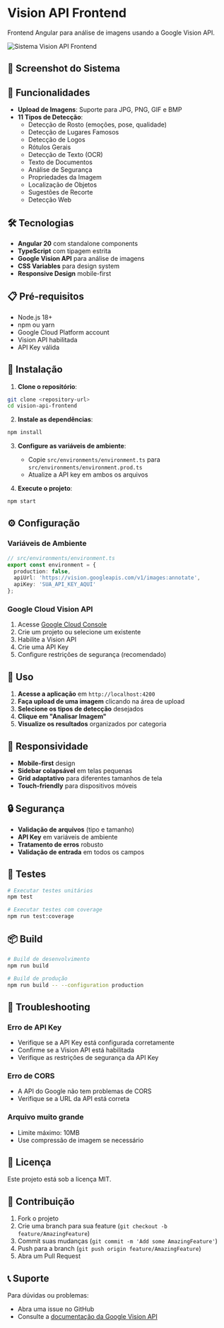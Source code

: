 # Vision API Frontend

Frontend Angular para análise de imagens usando a Google Vision API.

![Sistema Vision API Frontend](src/assets/image.png)

## 📸 Screenshot do Sistema

## 🚀 Funcionalidades

- **Upload de Imagens**: Suporte para JPG, PNG, GIF e BMP
- **11 Tipos de Detecção**:
  - Detecção de Rosto (emoções, pose, qualidade)
  - Detecção de Lugares Famosos
  - Detecção de Logos
  - Rótulos Gerais
  - Detecção de Texto (OCR)
  - Texto de Documentos
  - Análise de Segurança
  - Propriedades da Imagem
  - Localização de Objetos
  - Sugestões de Recorte
  - Detecção Web

## 🛠️ Tecnologias

- **Angular 20** com standalone components
- **TypeScript** com tipagem estrita
- **Google Vision API** para análise de imagens
- **CSS Variables** para design system
- **Responsive Design** mobile-first

## 📋 Pré-requisitos

- Node.js 18+ 
- npm ou yarn
- Google Cloud Platform account
- Vision API habilitada
- API Key válida

## 🔧 Instalação

1. **Clone o repositório**:
```bash
git clone <repository-url>
cd vision-api-frontend
```

2. **Instale as dependências**:
```bash
npm install
```

3. **Configure as variáveis de ambiente**:
   - Copie `src/environments/environment.ts` para `src/environments/environment.prod.ts`
   - Atualize a API key em ambos os arquivos

4. **Execute o projeto**:
```bash
npm start
```

## ⚙️ Configuração

### Variáveis de Ambiente

```typescript
// src/environments/environment.ts
export const environment = {
  production: false,
  apiUrl: 'https://vision.googleapis.com/v1/images:annotate',
  apiKey: 'SUA_API_KEY_AQUI'
};
```

### Google Cloud Vision API

1. Acesse [Google Cloud Console](https://console.cloud.google.com/)
2. Crie um projeto ou selecione um existente
3. Habilite a Vision API
4. Crie uma API Key
5. Configure restrições de segurança (recomendado)

## 🚀 Uso

1. **Acesse a aplicação** em `http://localhost:4200`
2. **Faça upload de uma imagem** clicando na área de upload
3. **Selecione os tipos de detecção** desejados
4. **Clique em "Analisar Imagem"**
5. **Visualize os resultados** organizados por categoria


## 📱 Responsividade

- **Mobile-first** design
- **Sidebar colapsável** em telas pequenas
- **Grid adaptativo** para diferentes tamanhos de tela
- **Touch-friendly** para dispositivos móveis

## 🔒 Segurança

- **Validação de arquivos** (tipo e tamanho)
- **API Key** em variáveis de ambiente
- **Tratamento de erros** robusto
- **Validação de entrada** em todos os campos

## 🧪 Testes

```bash
# Executar testes unitários
npm test

# Executar testes com coverage
npm run test:coverage
```

## 📦 Build

```bash
# Build de desenvolvimento
npm run build

# Build de produção
npm run build -- --configuration production
```

## 🐛 Troubleshooting

### Erro de API Key
- Verifique se a API Key está configurada corretamente
- Confirme se a Vision API está habilitada
- Verifique as restrições de segurança da API Key

### Erro de CORS
- A API do Google não tem problemas de CORS
- Verifique se a URL da API está correta

### Arquivo muito grande
- Limite máximo: 10MB
- Use compressão de imagem se necessário

## 📄 Licença

Este projeto está sob a licença MIT.

## 🤝 Contribuição

1. Fork o projeto
2. Crie uma branch para sua feature (`git checkout -b feature/AmazingFeature`)
3. Commit suas mudanças (`git commit -m 'Add some AmazingFeature'`)
4. Push para a branch (`git push origin feature/AmazingFeature`)
5. Abra um Pull Request

## 📞 Suporte

Para dúvidas ou problemas:
- Abra uma issue no GitHub
- Consulte a [documentação da Google Vision API](https://cloud.google.com/vision/docs)
